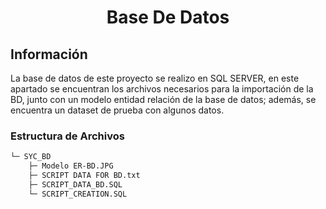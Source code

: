 <p>
    <h1 align="center"> Base De Datos</h1>
</p>

## Información

La base de datos de este proyecto se realizo en SQL SERVER, en este apartado se encuentran los archivos necesarios para la importación de la BD, junto con un modelo entidad relación de la base de datos; además, se encuentra un dataset de prueba con algunos datos.

### Estructura de Archivos

```bash
└─ SYC_BD
    ├─ Modelo ER-BD.JPG
    ├─ SCRIPT DATA FOR BD.txt
    ├─ SCRIPT_DATA_BD.SQL
    └─ SCRIPT_CREATION.SQL
```
